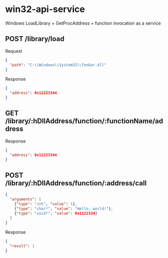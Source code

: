 # win32-api-service
Windows LoadLibrary + GetProcAddress + function invocation as a service

## POST /library/load

Request

```json
{
  "path": "C:\\Windows\\System32\\foobar.dll"
}
```

Response

```json
{
  "address": 0x11223344
}
```

## GET /library/:hDllAddress/function/:functionName/address

Response

```json
{
  "address": 0x11223344
}
```

## POST /library/:hDllAddress/function/:address/call

```json
{
  "arguments": [
    {"type": "int", "value": 1},
    {"type": "char*", "value": "Hello, world!"},
    {"type": "void*", "value": 0x1122334}
  ]
}
```

Response

```json
{
  "result": 1
}
```
